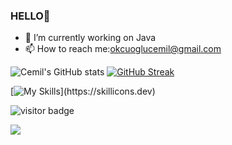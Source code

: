 ### HELLO👋

- 🔭 I’m currently working on Java 
- 📫 How to reach me:okcuoglucemil@gmail.com


![Cemil's GitHub stats](https://github-readme-stats.vercel.app/api?username=okcuoglu1&show_icons=true&theme=tokyonight&hide_border=true) 
[![GitHub Streak](http://github-readme-streak-stats.herokuapp.com?user=okcuoglu1&theme=tokyonight&hide_border=true&date_format=M%20j%5B%2C%20Y%5D)](https://git.io/streak-stats)
    
[![My Skills](https://skillicons.dev/icons?i=java,idea,vscode,github,linkedin,js,html,css,git,ps,pr,)](https://skillicons.dev)
    
![visitor badge](https://visitor-badge.glitch.me/badge?page_id=okcuoglu1.visitor-badge&left_text=Profile%20views) 
    
      

<a href="https://wakatime.com"><img src="https://wakatime.com/share/@b929d3c7-e202-4e0e-9db5-88deba5c38fb/1569cea8-904b-4fa5-bf04-2112e445b411.png" /></a>
